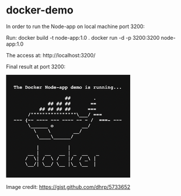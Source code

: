 # docker-demo

In order to run the Node-app on local machine port 3200:

Run:
docker build -t node-app:1.0 .
docker run -d -p 3200:3200 node-app:1.0

The access at:
http://localhost:3200/

Final result at port 3200:

![Alt text](/result.png "Result")

Image credit: https://gist.github.com/dhrp/5733652
